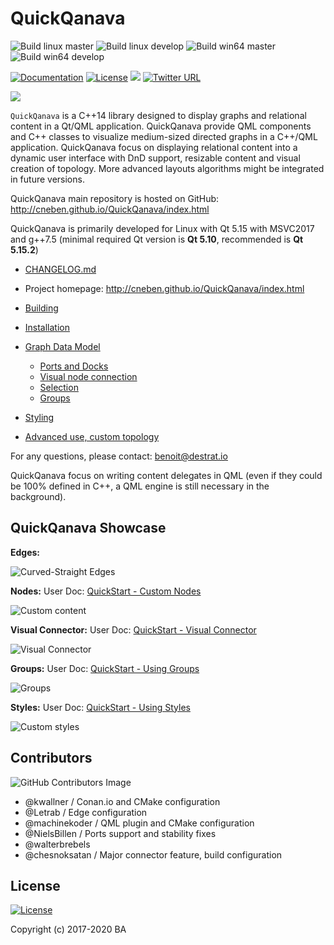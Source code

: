 
# QuickQanava 

![Build linux master](https://github.com/cneben/QuickQanava/actions/workflows/build-linux-master.yml/badge.svg) ![Build linux develop](https://github.com/cneben/QuickQanava/actions/workflows/build-linux-develop.yml/badge.svg)
![Build win64 master](https://github.com/cneben/QuickQanava/actions/workflows/build-win64-master.yml/badge.svg) ![Build win64 develop](https://github.com/cneben/QuickQanava/actions/workflows/build-win64-develop.yml/badge.svg)

[![Documentation](https://img.shields.io/badge/docs-doxygen-blue.svg)](http://cneben.github.io/QuickQanava/)
[![License](https://img.shields.io/badge/License-BSD%203--Clause-blue.svg)](https://opensource.org/licenses/BSD-3-Clause)
![](https://img.shields.io/badge/version-1.0.0-blue.svg)
[![Twitter URL](https://img.shields.io/twitter/url/https/twitter.com/fold_left.svg?style=social&label=Follow%20%40QuickQanava)](https://twitter.com/QuickQanava)

![](https://github.com/cneben/QuickQanava/blob/master/doc/web/docs/images/home.png)

`QuickQanava` is a C++14 library designed to display graphs and relational content in a Qt/QML application. QuickQanava provide QML components and C++ classes to visualize medium-sized directed graphs in a C++/QML application. QuickQanava focus on displaying relational content into a dynamic user interface with DnD support, resizable content and visual creation of topology. More advanced layouts algorithms might be integrated in future versions.

QuickQanava main repository is hosted on GitHub: http://cneben.github.io/QuickQanava/index.html

QuickQanava is primarily developed for Linux with Qt 5.15 with MSVC2017 and g++7.5 (minimal required Qt version is **Qt 5.10**, recommended is **Qt 5.15.2**)

+ [CHANGELOG.md](CHANGELOG.md)
+ Project homepage: http://cneben.github.io/QuickQanava/index.html

+ [Building](./doc/BUILDING.md)

+ [Installation](http://cneben.github.io/QuickQanava/installation.html)
+ [Graph Data Model](http://cneben.github.io/QuickQanava/graph.html#data-model)
  + [Ports and Docks](http://cneben.github.io/QuickQanava/nodes.html#docks-and-ports)
  + [Visual node connection](http://cneben.github.io/QuickQanava/edges.html#visual-creation-of-edges)
  + [Selection](http://cneben.github.io/QuickQanava/nodes.html#selection)
  + [Groups](http://cneben.github.io/QuickQanava/nodes.html#grouping-nodes)
+ [Styling](http://cneben.github.io/QuickQanava/styles.html)
+ [Advanced use, custom topology](http://cneben.github.io/QuickQanava/advanced.html)


For any questions, please contact: benoit@destrat.io

QuickQanava focus on writing content delegates in QML (even if they could be 100% defined in C++, a QML engine is still necessary in the background).

## QuickQanava Showcase

**Edges:**

![Curved-Straight Edges](https://github.com/cneben/QuickQanava/blob/master/doc/web/docs/images/edges-curved-straight.gif) 

**Nodes:** User Doc:  [QuickStart - Custom Nodes](http://cneben.github.io/QuickQanava/nodes.html#defining-custom-nodes)

![Custom content](https://github.com/cneben/QuickQanava/blob/master/doc/web/docs/images/sample-nodes.gif)

**Visual Connector:** User Doc:  [QuickStart - Visual Connector](http://cneben.github.io/QuickQanava/edges.html#visual-connectors)

![Visual Connector](https://github.com/cneben/QuickQanava/blob/master/doc/web/docs/images/sample-dataflow-short.gif)

**Groups:** User Doc:  [QuickStart - Using Groups](http://cneben.github.io/QuickQanava/nodes.html#grouping-nodes)

![Groups](https://github.com/cneben/QuickQanava/blob/master/doc/web/docs/nodes/sample-groups.gif)

**Styles:** User Doc:  [QuickStart - Using Styles](http://cneben.github.io/QuickQanava/styles.html)

![Custom styles](https://github.com/cneben/QuickQanava/blob/master/doc/web/docs/images/sample-styles.gif)

## Contributors

![GitHub Contributors Image](https://contrib.rocks/image?repo=cneben/QuickQanava)

 - @kwallner / Conan.io and CMake configuration
 - @Letrab / Edge configuration
 - @machinekoder / QML plugin and CMake configuration
 - @NielsBillen / Ports support and stability fixes
 - @walterbrebels
 - @chesnoksatan / Major connector feature, build configuration

## License

[![License](https://img.shields.io/badge/License-BSD%203--Clause-blue.svg)](https://opensource.org/licenses/BSD-3-Clause)

Copyright (c) 2017-2020 BA

